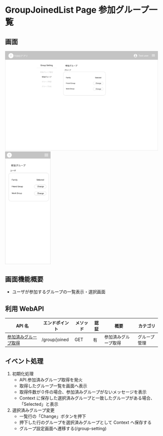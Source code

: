 # GroupJoinedList Page 参加グループ一覧

## 画面

<img src="./img/group-list/group-list.png" width="600">
<img src="./img/group-list/group-list-phone.png" width="150">

## 画面機能概要

- ユーザが参加するグループの一覧表示・選択画面

## 利用 WebAPI

| API 名                                    | エンドポイント | メソッド | 認証 | 概要                 | カテゴリ     |
| ----------------------------------------- | -------------- | -------- | ---- | -------------------- | ------------ |
| [参加済みグループ取得](#参加済みグループ) | /group/joined  | GET      | 有   | 参加済みグループ取得 | グループ管理 |

## イベント処理

1. 初期化処理
   - API.参加済みグループ取得を発火
   - 取得したグループ一覧を画面へ表示
   - 取得件数が０件の場合、参加済みグループがないメッセージを表示
   - Context に保存した選択済みグループと一致したグループがある場合、「Selected」と表示
2. 選択済みグループ変更
   - 一覧行の「Change」ボタンを押下
   - 押下した行のグループを選択済みグループとして Context へ保存する
   - グループ設定画面へ遷移する(/group-setting)
